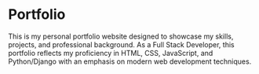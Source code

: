 # Portfolio
This is my personal portfolio website designed to showcase my skills, projects, and professional background. As a Full Stack Developer, this portfolio reflects my proficiency in HTML, CSS, JavaScript, and Python/Django with an emphasis on modern web development techniques.
